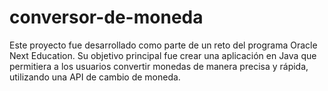 # conversor-de-moneda
Este proyecto fue desarrollado como parte de un reto del programa Oracle Next Education. Su objetivo principal fue crear una aplicación en Java que permitiera a los usuarios convertir monedas de manera precisa y rápida, utilizando una API de cambio de moneda.
